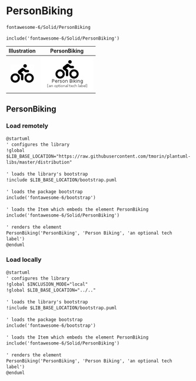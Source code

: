 # PersonBiking


```text
fontawesome-6/Solid/PersonBiking
```

```text
include('fontawesome-6/Solid/PersonBiking')
```



| Illustration | PersonBiking |
| :---: | :---: |
| ![illustration for Illustration](../../fontawesome-6/Solid/PersonBiking.png) | ![illustration for PersonBiking](../../fontawesome-6/Solid/PersonBiking.Local.png) |




## PersonBiking

### Load remotely
```plantuml
@startuml
' configures the library
!global $LIB_BASE_LOCATION="https://raw.githubusercontent.com/tmorin/plantuml-libs/master/distribution"

' loads the library's bootstrap
!include $LIB_BASE_LOCATION/bootstrap.puml

' loads the package bootstrap
include('fontawesome-6/bootstrap')

' loads the Item which embeds the element PersonBiking
include('fontawesome-6/Solid/PersonBiking')

' renders the element
PersonBiking('PersonBiking', 'Person Biking', 'an optional tech label')
@enduml
```

### Load locally
```plantuml
@startuml
' configures the library
!global $INCLUSION_MODE="local"
!global $LIB_BASE_LOCATION="../.."

' loads the library's bootstrap
!include $LIB_BASE_LOCATION/bootstrap.puml

' loads the package bootstrap
include('fontawesome-6/bootstrap')

' loads the Item which embeds the element PersonBiking
include('fontawesome-6/Solid/PersonBiking')

' renders the element
PersonBiking('PersonBiking', 'Person Biking', 'an optional tech label')
@enduml
```

